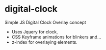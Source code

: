 # digital-clock
Simple JS Digital Clock Overlay concept

* Uses Jquery for clock,
* CSS Keyframe animations for blinkers and...
* z-index for overlaying elements.
